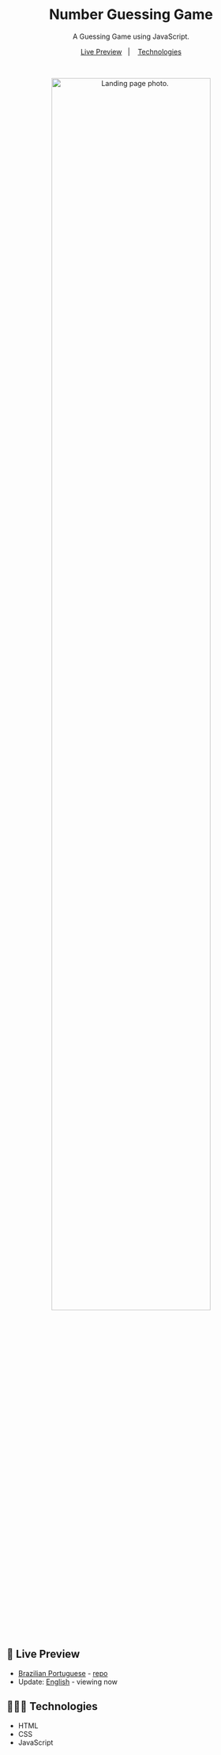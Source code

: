 <h1 align="center"> Number Guessing Game </h1>

<p align="center">
A Guessing Game using JavaScript. <br/>
</p>

<p align="center">
  <a href="#-live-preview">Live Preview</a>&nbsp;&nbsp;&nbsp;|&nbsp;&nbsp;&nbsp;
  <a href="#-technologies">Technologies</a>
</p>

<br/>

<p align="center">
  <img alt="Landing page photo." src="../.github/guessing-game.gif" width="80%" />
</p>

<br/>

## 📝 Live Preview 

- [Brazilian Portuguese](https://diegommagno.com/github/rocketseat/explorer/stage-05/guessing-game/pt-br) - [repo](https://github.com/diegommagno/rocketseat/tree/main/explorer/stage-05/guessing-game/pt-br)
- Update: [English](https://diegommagno.com/github/rocketseat/explorer/stage-05/guessing-game/en) - viewing now

## 🧑🏻‍💻 Technologies

- HTML
- CSS
- JavaScript
